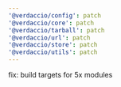 ```yaml
---
'@verdaccio/config': patch
'@verdaccio/core': patch
'@verdaccio/tarball': patch
'@verdaccio/url': patch
'@verdaccio/store': patch
'@verdaccio/utils': patch
---
```


fix: build targets for 5x modules
